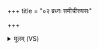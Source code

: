 +++
title = "०२ ब्रध्नः समीचीरुषसः"

+++
<details><summary>मूलम् (VS)</summary>

ब्र॒ध्नः स॒मीची॑रु॒षसः॒ समै॑रयन्। अ॑रे॒पसः॒ सचे॑तसः॒ स्वस॑रे मन्यु॒मत्त॑माश्चि॒ते गोः ॥
</details>